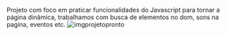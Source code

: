Projeto com foco em praticar funcionalidades do Javascript para tornar a página dinâmica, trabalhamos com busca de elementos no dom, sons na pagina, eventos etc.
![imgprojetopronto](https://github.com/user-attachments/assets/68f174b4-b149-4c61-80e7-782ccd804d06)

